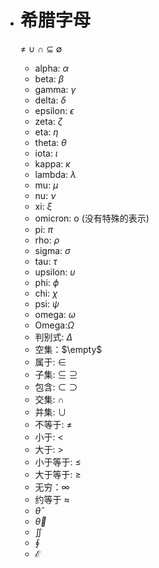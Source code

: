 - # 希腊字母

    ≠ ∪ ∩ ⊆ ∅

    - alpha: $\alpha$
    - beta: $\beta$
    - gamma: $\gamma$
    - delta: $\delta$
    - epsilon: $\epsilon$
    - zeta: $\zeta$
    - eta: $\eta$
    - theta: $\theta$
    - iota: $\iota$
    - kappa: $\kappa$
    - lambda: $\lambda$
    - mu: $\mu$
    - nu: $\nu$
    - xi: $\xi$
    - omicron: o (没有特殊的表示)
    - pi: $\pi$
    - rho: $\rho$
    - sigma: $\sigma$
    - tau: $\tau$
    - upsilon: $\upsilon$
    - phi: $\phi$
    - chi: $\chi$
    - psi: $\psi$
    - omega: $\omega$
    - Omega:$\Omega$
    - 判别式: $\Delta$
    - 空集：$\empty$
    - 属于: $\in$
    - 子集: $\subseteq$ $\supseteq$
    - 包含: $\subset$ $\supset$
    - 交集: $\cap$
    - 并集: $\cup$
    - 不等于: $\neq$
    - 小于: $<$
    - 大于: $>$
    - 小于等于: $\leq$
    - 大于等于: $\geq$
    - 无穷：$\infty$
    - 约等于 $\approx$
    - $\hat{\theta}$
    - $\vec{\theta}$
    - $\iint$
    - $\oint$
    - $\mathcal{E}$